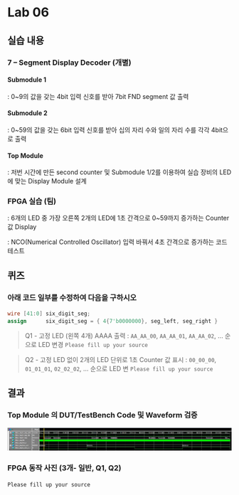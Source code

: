 # Lab 06

## 실습 내용

### **7 – Segment Display Decoder (개별)**

#### **Submodule 1** 
: 0~9의 값을 갖는 4bit 입력 신호를 받아 7bit FND  segment  값 출력

#### **Submodule 2** 
: 0~59의 값을 갖는 6bit 입력 신호를 받아 십의 자리 수와 일의 자리 수를 각각 4bit으로 출력

#### **Top Module**
 : 저번 시간에 만든 second counter  및 Submodule 1/2를 이용하여 실습 장비의 LED에 맞는 Display Module 설계

### FPGA 실습 (팀)
 : 6개의 LED 중 가장 오른쪽 2개의 LED에 1초 간격으로 0~59까지 증가하는 Counter 값 Display
  
 
: NCO(Numerical Controlled Oscillator) 입력 바꿔서 4초 간격으로 증가하는 코드 테스트

## 퀴즈 
### 아래 코드 일부를 수정하여 다음을 구하시오
 ```verilog 
 wire [41:0] six_digit_seg; 
 assign      six_digit_seg = { 4{7'b0000000}, seg_left, seg_right }
  ``` 
  > Q1 - 고정 LED (왼쪽 4개) AAAA 출력
  : `AA_AA_00`, `AA_AA_01`, `AA_AA_02`, … 순으로 LED 변경
  `Please fill up your source`
  
> Q2 - 고정 LED 없이 2개의 LED 단위로 1초 Counter 값 표시
 : `00_00_00`, `01_01_01`, `02_02_02`, … 순으로 LED 변
`Please fill up your source`

## 결과
 ### **Top Module 의 DUT/TestBench Code 및 Waveform 검증**
 
![](https://github.com/baikesun/LogicDesign/blob/master/Practice06/wavediagram.JPG)

### **FPGA 동작 사진 (3개- 일반, Q1, Q2)**

`Please fill up your source`
<!--stackedit_data:
eyJoaXN0b3J5IjpbLTc1MDk4MDM1NiwtMTUxMzUzMjU0Nl19
-->